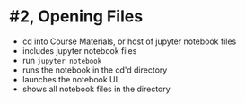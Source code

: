# #2, Opening Files
- cd into Course Materials, or host of jupyter notebook files
- includes jupyter notebook files
- run ```jupyter notebook```
- runs the notebook in the cd'd directory
- launches the notebook UI
- shows all notebook files in the directory